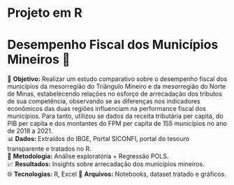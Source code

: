 # Projeto em R
# Desempenho Fiscal dos Municípios Mineiros 🔺
🎯  **Objetivo:** Realizar um estudo comparativo sobre o desempenho fiscal dos municípios da mesorregião do Triângulo Mineiro e da mesorregião do Norte de Minas, estabelecendo relações no esforço de arrecadação dos tributos de sua competência, observando se as diferenças nos indicadores econômicos das duas regiões influenciam na performance fiscal dos municípios. Para tanto, utilizou se dados da receita tributária per capita, do PIB per capita e dos montantes do FPM per capita de 155 municípios no ano de 2018 a 2021.  
📊 **Dados:** Extraídos do IBGE, Portal SICONFI, portal do tesouro transparente e tratados no R.  
🔹 **Metodologia:** Análise exploratória + Regressão POLS.  
📈 **Resultados:** Insights sobre arrecadação dos municípios mineiros.  
🌐 **Tecnologias:** R, Excel 
📂 **Arquivos:** Notebooks, dataset tratado e gráficos.  
